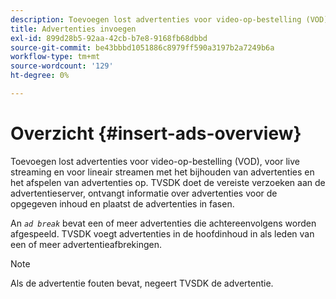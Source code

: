 ```yaml
---
description: Toevoegen lost advertenties voor video-op-bestelling (VOD), voor live streaming en voor lineair streamen met het bijhouden van advertenties en het afspelen van advertenties op. TVSDK doet de vereiste verzoeken aan de advertentieserver, ontvangt informatie over advertenties voor de opgegeven inhoud en plaatst de advertenties in fasen.
title: Advertenties invoegen
exl-id: 899d28b5-92aa-42cb-b7e8-9168fb68dbbd
source-git-commit: be43bbbd1051886c8979ff590a3197b2a7249b6a
workflow-type: tm+mt
source-wordcount: '129'
ht-degree: 0%

---
```


# Overzicht {#insert-ads-overview}

Toevoegen lost advertenties voor video-op-bestelling (VOD), voor live streaming en voor lineair streamen met het bijhouden van advertenties en het afspelen van advertenties op. TVSDK doet de vereiste verzoeken aan de advertentieserver, ontvangt informatie over advertenties voor de opgegeven inhoud en plaatst de advertenties in fasen.

An *`ad break`* bevat een of meer advertenties die achtereenvolgens worden afgespeeld. TVSDK voegt advertenties in de hoofdinhoud in als leden van een of meer advertentieafbrekingen.

>[!NOTE]
>
>Als de advertentie fouten bevat, negeert TVSDK de advertentie.
